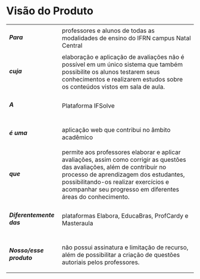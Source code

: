 # Visão do Produto

|  |  |
|---| --- |
| <h5>Para</h5>| professores e alunos de todas as modalidades de ensino do IFRN campus Natal Central |
| <h5>cuja</h5>| elaboração e aplicação de avaliações não é possível em um único sistema que também possibilite os alunos testarem seus conhecimentos e realizarem estudos sobre os conteúdos vistos em sala de aula. |
| <h5>A</h5>| Plataforma IFSolve |
| <h5> é uma </h5>| aplicação web que contribui no âmbito acadêmico |
| <h5>que</h5>| permite aos professores elaborar e aplicar avaliações, assim como corrigir as questões das avaliações, além de contribuir no processo de aprendizagem dos estudantes, possibilitando-os realizar exercícios e acompanhar seu progresso em diferentes áreas do conhecimento. |
| <h5>Diferentemente das</h5>| plataformas Elabora, EducaBras, ProfCardy e Masteraula |
| <h5>Nosso/esse produto</h5>| não possui assinatura e limitação de recurso, além de possibilitar a criação de questões autoriais pelos professores. |
